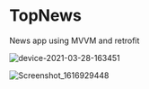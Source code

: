 # TopNews
News app using MVVM and retrofit

![device-2021-03-28-163451](https://user-images.githubusercontent.com/6871946/112750158-70a35580-8fe4-11eb-88cb-fa83a276cf65.png)


![Screenshot_1616929448](https://user-images.githubusercontent.com/6871946/112750187-aea07980-8fe4-11eb-9bc0-ed4bfeff00b7.png)
